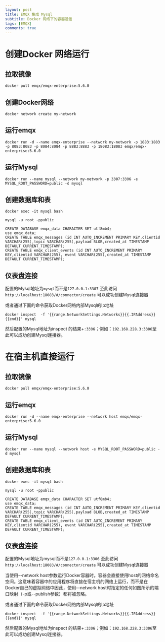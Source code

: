 ```yaml
---
layout: post
title: EMQX 集成 Mysql
subtitle: Docker 网络下的容器通信
tags: [EMQX]
comments: true
--- 
```


# 创建Docker 网络运行

## 拉取镜像

```shell
docker pull emqx/emqx-enterprise:5.6.0
```

## 创建Docker网络

```shell
docker network create my-network
```

## 运行emqx

```shell
docker run -d --name emqx-enterprise --network my-network -p 1883:1883 -p 8083:8083 -p 8084:8084 -p 8883:8883 -p 18083:18083 emqx/emqx-enterprise:5.6.0
```

## 运行Mysql

```shell
docker run --name mysql --network my-network -p 3307:3306 -e MYSQL_ROOT_PASSWORD=public -d mysql
```

## 创建数据库和表

```shell
docker exec -it mysql bash
```

```shell
mysql -u root -ppublic
```

```shell
CREATE DATABASE emqx_data CHARACTER SET utf8mb4;
use emqx_data;
CREATE TABLE emqx_messages (id INT AUTO_INCREMENT PRIMARY KEY,clientid VARCHAR(255),topic VARCHAR(255),payload BLOB,created_at TIMESTAMP DEFAULT CURRENT_TIMESTAMP);
CREATE TABLE emqx_client_events (id INT AUTO_INCREMENT PRIMARY KEY,clientid VARCHAR(255), event VARCHAR(255),created_at TIMESTAMP DEFAULT CURRENT_TIMESTAMP);
```

## 仪表盘连接

配置的Mysql地址为`mysql`而不是`127.0.0.1:3307`
至此访问`http://localhost:18083/#/connector/create`
可以成功创建Mysql连接器

或者通过下面的命令获取Docker网络内部Mysql的Ip地址

```shell
docker inspect  -f '{{range.NetworkSettings.Networks}}{{.IPAddress}}{{end}}' mysql
```
然后配置的Mysql地址为inspect 的结果+`:3306`；例如：`192.168.228.3:3306`至此可以成功创建Mysql连接器。


# 在宿主机直接运行

## 拉取镜像

```shell
docker pull emqx/emqx-enterprise:5.6.0
```

## 运行emqx

```shell
docker run -d --name emqx-enterprise --network host emqx/emqx-enterprise:5.6.0
```

## 运行Mysql

```shell
docker run --name mysql --network host -e MYSQL_ROOT_PASSWORD=public -d mysql
```

## 创建数据库和表

```shell
docker exec -it mysql bash
```

```shell
mysql -u root -ppublic
```

```shell
CREATE DATABASE emqx_data CHARACTER SET utf8mb4;
use emqx_data;
CREATE TABLE emqx_messages (id INT AUTO_INCREMENT PRIMARY KEY,clientid VARCHAR(255),topic VARCHAR(255),payload BLOB,created_at TIMESTAMP DEFAULT CURRENT_TIMESTAMP);
CREATE TABLE emqx_client_events (id INT AUTO_INCREMENT PRIMARY KEY,clientid VARCHAR(255), event VARCHAR(255),created_at TIMESTAMP DEFAULT CURRENT_TIMESTAMP);
```

## 仪表盘连接

配置的Mysql地址为mysql而不是`127.0.0.1:3306`
至此访问`http://localhost:18083/#/connector/create`
可以成功创建Mysql连接器

当使用--network host参数运行Docker容器时，容器会直接使用host的网络命名空间。这意味着容器中的应用程序将直接在宿主机的网络上运行，而不是在Docker自己的虚拟网络中因此，使用--network host时指定的任何如图所示的端口映射（-p或--publish参数）都将被忽略。

或者通过下面的命令获取Docker网络内部Mysql的Ip地址

```shell
docker inspect  -f '{{range.NetworkSettings.Networks}}{{.IPAddress}}{{end}}' mysql
```
然后配置的Mysql地址为inspect 的结果+`:3306`；例如：`192.168.228.3:3306`至此可以成功创建Mysql连接器。
